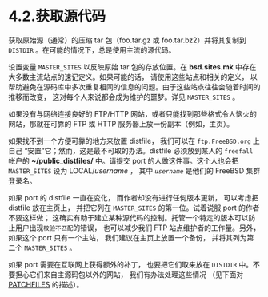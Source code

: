 # 4.2.获取源代码

获取原始源（通常）的压缩 tar 包（foo.tar.gz 或 foo.tar.bz2）并将其复制到 `DISTDIR` 。在可能的情况下，总是使用主流的源代码。    

设置变量 `MASTER_SITES` 以反映原始 tar 包的存放位置。在 **bsd.sites.mk** 中存在大多数主流站点的速记定义。如果可能的话， 请使用这些站点和相关的定义， 以帮助避免在源码库中多次重复相同的信息的问题。由于这些站点往往会随着时间的推移而改变， 这对每个人来说都会成为维护的噩梦。详见 `MASTER_SITES` 。   

如果没有与网络连接良好的 FTP/HTTP 网站，或者只能找到那些格式令人恼火的网站，那就在可靠的 FTP 或 HTTP 服务器上放一份副本（例如，主页）。  
  
如果找不到一个方便可靠的地方来放置 distfile， 我们可以在 `ftp.FreeBSD.org` 上自己 “安置”它；然而，这是最不可取的办法。distfile 必须放到某人的 `freefall` 帐户的 **~/public_distfiles/** 中。请提交 port 的人做这件事。这个人也会把 `MASTER_SITES` 设为 LOCAL/_username_ ， 其中 *`username`* 是他们的 FreeBSD 集群登录名。  
  
如果 port 的 distfile 一直在变化， 而作者却没有进行任何版本更新， 可以考虑把 distfile 放在主页上， 并把它列在 `MASTER_SITES` 的第一位。试着说服 port 的作者不要这样做； 这确实有助于建立某种源代码的控制。托管一个特定的版本可以防止用户出现`校验不匹配`的错误， 也可以减少我们 FTP 站点维护者的工作量。另外， 如果这个 port 只有一个主站， 我们建议在主页上放置一个备份， 并将其列为第二个 `MASTER_SITES` 。  
  
如果 port 需要在互联网上获得额外的补丁， 也要把它们取来放在 `DISTDIR` 中。不要担心它们来自主源码包以外的网站， 我们有办法处理这些情况 （见下面对 [PATCHFILES](https://docs.freebsd.org/en/books/porters-handbook/makefiles/index.html#porting-patchfiles) 的描述）。
